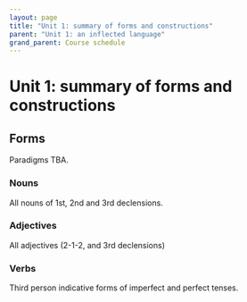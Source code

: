 ```yaml
---
layout: page
title: "Unit 1: summary of forms and constructions"
parent: "Unit 1: an inflected language"
grand_parent: Course schedule
---
```


# Unit 1: summary of forms and constructions


## Forms

Paradigms TBA.

### Nouns

All nouns of 1st, 2nd and 3rd declensions.

### Adjectives


All adjectives (2-1-2, and 3rd declensions)


### Verbs

Third person indicative forms of imperfect and perfect tenses.
